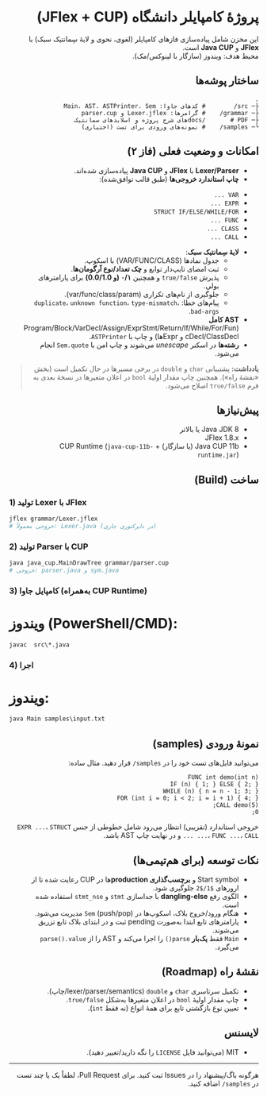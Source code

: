<div dir="rtl" lang="fa">

# پروژهٔ کامپایلر دانشگاه (JFlex + CUP)

این مخزن شامل پیاده‌سازی فازهای کامپایلر (لغوی، نحوی و لایهٔ سِمانتیک سبک) با <strong>JFlex</strong> و <strong>Java CUP</strong> است.  
محیط هدف: ویندوز (سازگار با لینوکس/مک).

## ساختار پوشه‌ها
```
.
├─ src/        # کدهای جاوا: Main، AST، ASTPrinter، Sem
├─ grammar/    # گرامرها: Lexer.jflex و parser.cup
├─ docs/       # PDFهای شرح پروژه و اسلایدهای سمانتیک
└─ samples/    # نمونه‌های ورودی برای تست (اختیاری)
```

## امکانات و وضعیت فعلی (فاز ۲)
<ul dir="rtl">
  <li><strong>Lexer/Parser</strong> با <strong>JFlex</strong> و <strong>Java CUP</strong> پیاده‌سازی شده‌اند.</li>
  <li><strong>چاپ استاندارد خروجی‌ها</strong> (طبق قالب توافق‌شده):</li>
</ul>
<ul dir="rtl">
  <li><code>VAR ...</code></li>
  <li><code>EXPR ...</code></li>
  <li><code>STRUCT IF/ELSE/WHILE/FOR</code></li>
  <li><code>FUNC ...</code></li>
  <li><code>CLASS ...</code></li>
  <li><code>CALL ...</code></li>
</ul>
<ul dir="rtl">
  <li><strong>لایهٔ سِمانتیک سبک</strong>:
    <ul dir="rtl">
      <li>جدول نمادها (VAR/FUNC/CLASS) با اسکوپ.</li>
      <li>ثبت امضای تایپ‌دار توابع و <strong>چک تعداد/نوع آرگومان‌ها</strong>.</li>
      <li>پذیرش <code>true/false</code> و همچنین <strong>۰/۱ (و 0.0/1.0)</strong> برای پارامترهای بولی.</li>
      <li>جلوگیری از نام‌های تکراری (var/func/class/param).</li>
      <li>پیام‌های خطا: <code>duplicate</code>، <code>unknown function</code>، <code>type-mismatch</code>، <code>bad-args</code>.</li>
    </ul>
  </li>
  <li><strong>AST کامل</strong> (Program/Block/VarDecl/Assign/ExprStmt/Return/If/While/For/FuncDecl/ClassDecl و Exprها) و چاپ با <code>ASTPrinter</code>.</li>
  <li><strong>رشته‌ها</strong> در اسکنر <em>unescape</em> می‌شوند و چاپ امن با <code>Sem.quote</code> انجام می‌شود.</li>
</ul>

<blockquote>
<p><strong>یادداشت:</strong> پشتیبانی <code>char</code> و <code>double</code> در برخی مسیرها در حال تکمیل است (بخش «نقشهٔ راه»). همچنین چاپ مقدار اولیهٔ <code>bool</code> در اعلان متغیرها در نسخهٔ بعدی به فرم <code>true/false</code> اصلاح می‌شود.</p>
</blockquote>

## پیش‌نیازها
<ul dir="rtl">
  <li>Java JDK 8 یا بالاتر</li>
  <li>JFlex 1.8.x</li>
  <li>Java CUP 11b (یا سازگار) + CUP Runtime (<code>java-cup-11b-runtime.jar</code>)</li>
</ul>

## ساخت (Build)

<div dir="ltr">

### 1) تولید Lexer با JFlex
```bash
jflex grammar/Lexer.jflex
# خروجی معمولاً: Lexer.java (در دایرکتوری جاری)
```

### 2) تولید Parser با CUP
```bash
java java_cup.MainDrawTree grammar/parser.cup
# خروجی: parser.java و sym.java
```

### 3) کامپایل جاوا (به‌همراه CUP Runtime)
# ویندوز (PowerShell/CMD):
```bat
javac  src\*.java
```

### 4) اجرا
# ویندوز:
```bat
java Main samples\input.txt
```

</div>

## نمونهٔ ورودی (samples)
<p>می‌توانید فایل‌های تست خود را در <code>samples/</code> قرار دهید. مثال ساده:</p>

```
FUNC int demo(int n)
IF (n) { 1; } ELSE { 2; }
WHILE (n) { n = n - 1; 3; }
FOR (int i = 0; i < 2; i = i + 1) { 4; }
CALL demo(5);
0;
```

<p>خروجی استاندارد (تقریبی) انتظار می‌رود شامل خطوطی از جنس <code>EXPR ...</code>، <code>STRUCT ...</code>، <code>FUNC ...</code>، <code>CALL ...</code> و در نهایت چاپ AST باشد.</p>

## نکات توسعه (برای هم‌تیمی‌ها)
<ul dir="rtl">
  <li>Start symbol و <strong>برچسب‌گذاری production</strong>‌ها در CUP رعایت شده تا از ارورهای <code>$1/$2</code> جلوگیری شود.</li>
  <li>الگوی رفع <strong>dangling-else</strong> با جداسازی <code>stmt</code> و <code>stmt_nse</code> استفاده شده است.</li>
  <li>هنگام ورود/خروج بلاک، اسکوپ‌ها در <code>Sem</code> (push/pop) مدیریت می‌شود.</li>
  <li>پارامترهای تابع ابتدا به‌صورت pending ثبت و در ابتدای بلاک تابع تزریق می‌شوند.</li>
  <li><code>Main</code> فقط <strong>یک‌بار</strong> <code>parse()</code> را اجرا می‌کند و AST را از <code>parse().value</code> می‌گیرد.</li>
</ul>

## نقشهٔ راه (Roadmap)
<ul dir="rtl">
  <li>تکمیل سرتاسری <code>char</code> و <code>double</code> (lexer/parser/semantics/چاپ).</li>
  <li>چاپ مقدار اولیهٔ <code>bool</code> در اعلان متغیرها به‌شکل <code>true/false</code>.</li>
  <li>تعیین نوع بازگشتی تابع برای همهٔ انواع (نه فقط <code>int</code>).</li>
</ul>

## لایسنس
<ul dir="rtl">
  <li>MIT (می‌توانید فایل <code>LICENSE</code> را نگه دارید/تغییر دهید).</li>
</ul>

<hr/>

<p>هرگونه باگ/پیشنهاد را در Issues ثبت کنید. برای Pull Request، لطفاً یک یا چند تست در <code>samples/</code> اضافه کنید.</p>

</div>
